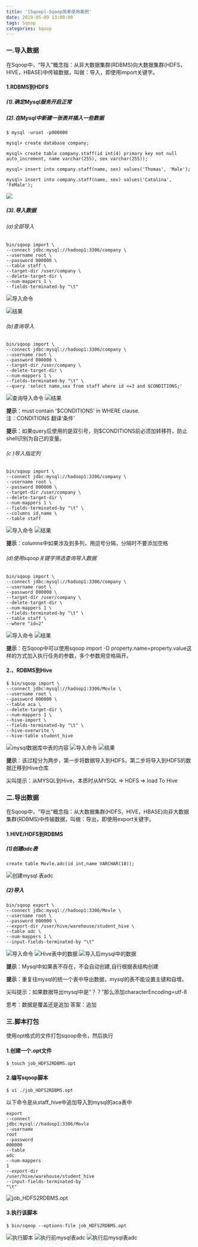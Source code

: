 ```yaml
---
title: '[Sqoop]-Sqoop简单使用案例'
date: 2019-05-09 13:00:00
tags: Sqoop
categories: Sqoop
---
```


### 一.导入数据

在Sqoop中，“导入”概念指：从非大数据集群(RDBMS)向大数据集群(HDFS，HIVE，HBASE)中传输数据，叫做：导入，即使用import关键字。

#### 1.RDBMS到HDFS

##### (1).确定Mysql服务开启正常

##### (2).在Mysql中新建一张表并插入一些数据
```shell
$ mysql -uroot -p000000

mysql> create database company;

mysql> create table company.staff(id int(4) primary key not null auto_increment, name varchar(255), sex varchar(255));

mysql> insert into company.staff(name, sex) values('Thomas', 'Male');

mysql> insert into company.staff(name, sex) values('Catalina', 'FeMale');
```
![](https://imgconvert.csdnimg.cn/aHR0cHM6Ly91cGxvYWQtaW1hZ2VzLmppYW5zaHUuaW8vdXBsb2FkX2ltYWdlcy80MzkxNDA3LTZiYTE2OWNlNjNlMDc1ZjcucG5n?x-oss-process=image/format,png)

##### (3).导入数据
###### (a)全部导入
```shell
bin/sqoop import \
--connect jdbc:mysql://hadoop1:3306/company \
--username root \
--password 000000 \
--table staff \
--target-dir /user/company \
--delete-target-dir \
--num-mappers 1 \
--fields-terminated-by "\t"
```
![导入命令](https://imgconvert.csdnimg.cn/aHR0cHM6Ly91cGxvYWQtaW1hZ2VzLmppYW5zaHUuaW8vdXBsb2FkX2ltYWdlcy80MzkxNDA3LTZkYTY4MmMxYmVkMDQ1MDkucG5n?x-oss-process=image/format,png)

![结果](https://imgconvert.csdnimg.cn/aHR0cHM6Ly91cGxvYWQtaW1hZ2VzLmppYW5zaHUuaW8vdXBsb2FkX2ltYWdlcy80MzkxNDA3LTE1Yjg4OWEzNmNlODEwZGYucG5n?x-oss-process=image/format,png)

###### (b)查询导入
```shell
bin/sqoop import \
--connect jdbc:mysql://hadoop1:3306/company \
--username root \
--password 000000 \
--target-dir /user/company \
--delete-target-dir \
--num-mappers 1 \
--fields-terminated-by "\t" \
--query 'select name,sex from staff where id <=3 and $CONDITIONS;'
```
![查询导入命令](https://imgconvert.csdnimg.cn/aHR0cHM6Ly91cGxvYWQtaW1hZ2VzLmppYW5zaHUuaW8vdXBsb2FkX2ltYWdlcy80MzkxNDA3LTNiZTY5MDhiYTg0M2ZmZjMucG5n?x-oss-process=image/format,png)
![结果](https://imgconvert.csdnimg.cn/aHR0cHM6Ly91cGxvYWQtaW1hZ2VzLmppYW5zaHUuaW8vdXBsb2FkX2ltYWdlcy80MzkxNDA3LTEzMmMyYWZjZDk1MjVlYTgucG5n?x-oss-process=image/format,png)

**提示**：must contain '$CONDITIONS' in WHERE clause.     
注：CONDITIONS 翻译‘条件’

**提示**：如果query后使用的是双引号，则$CONDITIONS前必须加转移符，防止shell识别为自己的变量。

###### (c )导入指定列
```shell
bin/sqoop import \
--connect jdbc:mysql://hadoop1:3306/company \
--username root \
--password 000000 \
--target-dir /user/company \
--delete-target-dir \
--num-mappers 1 \
--fields-terminated-by "\t" \
--columns id,name \
--table staff
```
![导入命令](https://imgconvert.csdnimg.cn/aHR0cHM6Ly91cGxvYWQtaW1hZ2VzLmppYW5zaHUuaW8vdXBsb2FkX2ltYWdlcy80MzkxNDA3LTNjYjhmY2Y2ZjgzN2FkYWIucG5n?x-oss-process=image/format,png)
![结果](https://imgconvert.csdnimg.cn/aHR0cHM6Ly91cGxvYWQtaW1hZ2VzLmppYW5zaHUuaW8vdXBsb2FkX2ltYWdlcy80MzkxNDA3LTE2MzBiM2Y0Yzg5NzZlOTgucG5n?x-oss-process=image/format,png)

**提示**：columns中如果涉及到多列，用逗号分隔，分隔时不要添加空格

###### (d)使用sqoop关键字筛选查询导入数据
```shell
bin/sqoop import \
--connect jdbc:mysql://hadoop1:3306/company \
--username root \
--password 000000 \
--target-dir /user/company \
--delete-target-dir \
--num-mappers 1 \
--fields-terminated-by "\t" \
--table staff \
--where "id=2"
```
![导入命令](https://imgconvert.csdnimg.cn/aHR0cHM6Ly91cGxvYWQtaW1hZ2VzLmppYW5zaHUuaW8vdXBsb2FkX2ltYWdlcy80MzkxNDA3LTAyMTk0N2QxNzdhYzAyMWUucG5n?x-oss-process=image/format,png)
![结果](https://imgconvert.csdnimg.cn/aHR0cHM6Ly91cGxvYWQtaW1hZ2VzLmppYW5zaHUuaW8vdXBsb2FkX2ltYWdlcy80MzkxNDA3LTcxMDg1MTk0NmRmNGI4ZDUucG5n?x-oss-process=image/format,png)


**提示**：在Sqoop中可以使用sqoop import -D property.name=property.value这样的方式加入执行任务的参数，多个参数用空格隔开。

#### 2.、RDBMS到Hive
```shell
$ bin/sqoop import \
--connect jdbc:mysql://hadoop1:3306/Movle \
--username root \
--password 000000 \
--table aca \
--delete-target-dir \
--num-mappers 1 \
--hive-import \
--fields-terminated-by "\t" \
--hive-overwrite \
--hive-table student_hive
```
![mysql数据库中表的内容](https://imgconvert.csdnimg.cn/aHR0cHM6Ly91cGxvYWQtaW1hZ2VzLmppYW5zaHUuaW8vdXBsb2FkX2ltYWdlcy80MzkxNDA3LWQyNjk1ODQ1YmM4ZmUxNDMucG5n?x-oss-process=image/format,png)
![导入命令](https://imgconvert.csdnimg.cn/aHR0cHM6Ly91cGxvYWQtaW1hZ2VzLmppYW5zaHUuaW8vdXBsb2FkX2ltYWdlcy80MzkxNDA3LTJhMzRkN2RlMjU1ZTUwZDYucG5n?x-oss-process=image/format,png)
![结果](https://imgconvert.csdnimg.cn/aHR0cHM6Ly91cGxvYWQtaW1hZ2VzLmppYW5zaHUuaW8vdXBsb2FkX2ltYWdlcy80MzkxNDA3LTY0ODBjMTY4YTZkZjFkYmUucG5n?x-oss-process=image/format,png)


**提示**：该过程分为两步，第一步将数据导入到HDFS，第二步将导入到HDFS的数据迁移到Hive仓库

尖叫提示：从MYSQL到Hive，本质时从MYSQL => HDFS => load To Hive

### 二.导出数据

在Sqoop中，“导出”概念指：从大数据集群(HDFS，HIVE，HBASE)向非大数据集群(RDBMS)中传输数据，叫做：导出，即使用export关键字。

#### 1.HIVE/HDFS到RDBMS

##### (1)创建adc表
```shell
create table Movle.adc(id int,name VARCHAR(10));
```
![创建mysql 表adc](https://imgconvert.csdnimg.cn/aHR0cHM6Ly91cGxvYWQtaW1hZ2VzLmppYW5zaHUuaW8vdXBsb2FkX2ltYWdlcy80MzkxNDA3LWIzNjk3NzcyZjM1YmVlZTMucG5n?x-oss-process=image/format,png)
##### (2)导入
```shell
bin/sqoop export \
--connect jdbc:mysql://hadoop1:3306/Movle \
--username root \
--password 000000 \
--export-dir /user/hive/warehouse/student_hive \
--table adc \
--num-mappers 1 \
--input-fields-terminated-by "\t"
```



![导入命令](https://imgconvert.csdnimg.cn/aHR0cHM6Ly91cGxvYWQtaW1hZ2VzLmppYW5zaHUuaW8vdXBsb2FkX2ltYWdlcy80MzkxNDA3LTdiYWJlNmNlZDc0YzhiZWUucG5n?x-oss-process=image/format,png)
![Hive表中的数据](https://imgconvert.csdnimg.cn/aHR0cHM6Ly91cGxvYWQtaW1hZ2VzLmppYW5zaHUuaW8vdXBsb2FkX2ltYWdlcy80MzkxNDA3LWMwY2FiNDRjN2EyZjk0MjgucG5n?x-oss-process=image/format,png)
![导入后mysql中的数据](https://imgconvert.csdnimg.cn/aHR0cHM6Ly91cGxvYWQtaW1hZ2VzLmppYW5zaHUuaW8vdXBsb2FkX2ltYWdlcy80MzkxNDA3LWJhNTc5Y2JjMGI1N2VmNDUucG5n?x-oss-process=image/format,png)

**提示**：Mysql中如果表不存在，不会自动创建,自行根据表结构创建

**提示**：重复往mysql的统一个表中导出数据，mysql的表不能设置主键和自增。

尖叫提示：如果数据导出mysql中是“？？”那么添加characterEncoding=utf-8

思考：数据是覆盖还是追加 答案：追加

### 三.脚本打包

使用opt格式的文件打包sqoop命令，然后执行

#### 1.创建一个.opt文件
```shell
$ touch job_HDFS2RDBMS.opt
```

#### 2.编写sqoop脚本
```shell
$ vi ./job_HDFS2RDBMS.opt
```
以下命令是从staff_hive中追加导入到mysql的aca表中
```shell
export
--connect
jdbc:mysql://hadoop1:3306/Movle
--username
root
--password
000000
--table
adc
--num-mappers
1
--export-dir
/user/hive/warehouse/student_hive
--input-fields-terminated-by
"\t"
```

![job_HDFS2RDBMS.opt](https://imgconvert.csdnimg.cn/aHR0cHM6Ly91cGxvYWQtaW1hZ2VzLmppYW5zaHUuaW8vdXBsb2FkX2ltYWdlcy80MzkxNDA3LWVjZThmMDFlZmUzZDdlOGEucG5n?x-oss-process=image/format,png)

#### 3.执行该脚本
```shell
$ bin/sqoop --options-file job_HDFS2RDBMS.opt
```

![执行脚本](https://imgconvert.csdnimg.cn/aHR0cHM6Ly91cGxvYWQtaW1hZ2VzLmppYW5zaHUuaW8vdXBsb2FkX2ltYWdlcy80MzkxNDA3LTk4MDU5YWFmMWFjMDJkYTAucG5n?x-oss-process=image/format,png)
![执行前mysql表adc](https://imgconvert.csdnimg.cn/aHR0cHM6Ly91cGxvYWQtaW1hZ2VzLmppYW5zaHUuaW8vdXBsb2FkX2ltYWdlcy80MzkxNDA3LWQ4OGVjYjJhMzUwMDJhMmIucG5n?x-oss-process=image/format,png)
![执行后mysql表adc](https://imgconvert.csdnimg.cn/aHR0cHM6Ly91cGxvYWQtaW1hZ2VzLmppYW5zaHUuaW8vdXBsb2FkX2ltYWdlcy80MzkxNDA3LTAwZDM3MmY4YTY2ZDFmZDAucG5n?x-oss-process=image/format,png)
